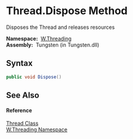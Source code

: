 Thread.Dispose Method
=====================
   Disposes the Thread and releases resources

  **Namespace:**  [W.Threading][1]  
  **Assembly:**  Tungsten (in Tungsten.dll)

Syntax
------

```csharp
public void Dispose()
```


See Also
--------

#### Reference
[Thread Class][2]  
[W.Threading Namespace][1]  

[1]: ../README.md
[2]: README.md